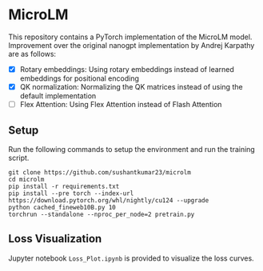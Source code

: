 # MicroLM

This repository contains a PyTorch implementation of the MicroLM model. Improvement over the original nanogpt implementation by Andrej Karpathy are as follows:

- [x] Rotary embeddings: Using rotary embeddings instead of learned embeddings for positional encoding
- [x] QK normalization: Normalizing the QK matrices instead of using the default implementation
- [ ] Flex Attention: Using Flex Attention instead of Flash Attention

## Setup

Run the following commands to setup the environment and run the training script.

```
git clone https://github.com/sushantkumar23/microlm
cd microlm
pip install -r requirements.txt
pip install --pre torch --index-url https://download.pytorch.org/whl/nightly/cu124 --upgrade
python cached_fineweb10B.py 10
torchrun --standalone --nproc_per_node=2 pretrain.py
```

## Loss Visualization

Jupyter notebook `Loss_Plot.ipynb` is provided to visualize the loss curves.
